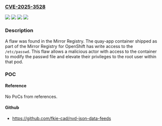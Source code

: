 ### [CVE-2025-3528](https://cve.mitre.org/cgi-bin/cvename.cgi?name=CVE-2025-3528)
![](https://img.shields.io/static/v1?label=Product&message=mirror%20registry%20for%20Red%20Hat%20OpenShift&color=blue)
![](https://img.shields.io/static/v1?label=Product&message=null&color=blue)
![](https://img.shields.io/static/v1?label=Version&message=0%20&color=brightgreen)
![](https://img.shields.io/static/v1?label=Vulnerability&message=Incorrect%20Default%20Permissions&color=brightgreen)

### Description

A flaw was found in the Mirror Registry. The quay-app container shipped as part of the Mirror Registry for OpenShift has write access to the `/etc/passwd`. This flaw allows a malicious actor with access to the container to modify the passwd file and elevate their privileges to the root user within that pod.

### POC

#### Reference
No PoCs from references.

#### Github
- https://github.com/fkie-cad/nvd-json-data-feeds

